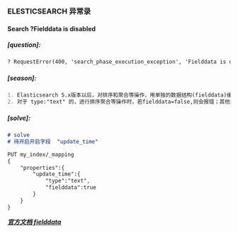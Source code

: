 ### ELESTICSEARCH 异常录



#### Search ?Fielddata is disabled

##### [question]:

```markdown
? RequestError(400, 'search_phase_execution_exception', 'Fielddata is disabled on text fields by default. Set fielddata=true on [update_time] in order to load fielddata in memory by uninverting the inverted index. Note that this can however use significant memory. Alternatively use a keyword field instead.')
```

##### [season]:

```markdown
1. Elasticsearch 5.x版本以后，对排序和聚合等操作，用单独的数据结构(fielddata)缓存到内存里了，默认是不开启的，需要单独开启。
2. 对于 type:"text" 的，进行排序聚合等操作时，若fielddata=false,则会报错；其他类型的、或者type:text但是fielddata=true的则不然
```

##### [solve]:

```markdown
# solve
# 待开启开启字段  "update_time"

PUT my_index/_mapping
{
    "properties":{
        "update_time":{
            "type":"text",
            "fielddata":true
        }
    }
}

```

***[官方文档    fielddata](./es-err.md)***